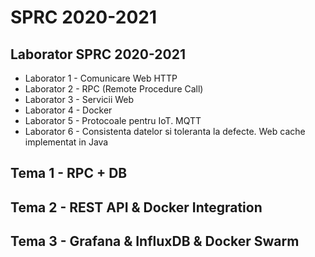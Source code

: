 # SPRC 2020-2021

## Laborator SPRC 2020-2021

* Laborator 1 - Comunicare Web HTTP
* Laborator 2 - RPC (Remote Procedure Call)
* Laborator 3 - Servicii Web
* Laborator 4 - Docker
* Laborator 5 - Protocoale pentru IoT. MQTT
* Laborator 6 - Consistenta datelor si toleranta la defecte. Web cache implementat in Java

## Tema 1 - RPC + DB
## Tema 2 - REST API & Docker Integration

## Tema 3 - Grafana & InfluxDB & Docker Swarm